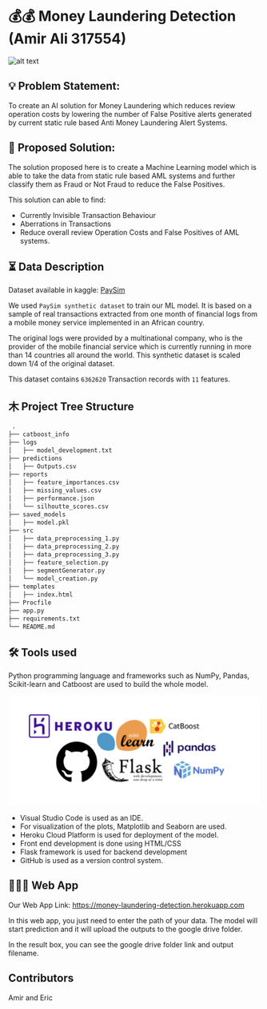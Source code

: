 # 💰💰 Money Laundering Detection (Amir Ali 317554)

![alt text](https://www.unodc.org/images/money-laundering/images_website_update/Money_Laundering_Cycle.png)


## 💡 Problem Statement:

To create an AI solution for Money Laundering which reduces review operation costs by lowering the number of False Positive alerts generated by current static rule based Anti Money Laundering Alert Systems.

## 📝 Proposed Solution:

The solution proposed here is to create a Machine Learning model which is able to take the data from static rule based AML systems and further classify them as Fraud or Not Fraud to reduce the False Positives. 

This solution can able to find:

- Currently Invisible Transaction Behaviour
- Aberrations in Transactions
- Reduce overall review Operation Costs and False Positives of AML systems.

## ⏳ Data Description

Dataset available in kaggle: [PaySim](https://www.kaggle.com/ealaxi/paysim1)

We used `PaySim synthetic dataset` to train our ML model. It is based on a sample of real transactions extracted from one month of financial logs from a mobile money service implemented in an African country.

The original logs were provided by a multinational company, who is the provider of the mobile financial service which is currently running in more than 14 countries all around the world. This synthetic dataset is scaled down 1/4 of the original dataset.

This dataset contains `6362620` Transaction records with `11` features.

## ⽊ Project Tree Structure
```
 .
├── catboost_info
├── logs
│   ├── model_development.txt
├── predictions
│   ├── Outputs.csv
├── reports
│   ├── feature_importances.csv
│   ├── missing_values.csv
│   ├── performance.json
│   └── silhoutte_scores.csv
├── saved_models
│   ├── model.pkl
├── src
│   ├── data_preprocessing_1.py
│   ├── data_preprocessing_2.py
│   ├── data_preprocessing_3.py
│   ├── feature_selection.py
│   ├── segmentGenerator.py
│   └── model_creation.py
├── templates
│   ├── index.html
├── Procfile
├── app.py
├── requirements.txt
└── README.md
```

## 🛠 Tools used

Python programming language and frameworks such as NumPy, Pandas, Scikit-learn and Catboost are used to build the whole model.

![alt text](https://github.com/mvram123/mvram123/blob/main/ML/t.png)

- Visual Studio Code is used as an IDE.
- For visualization of the plots, Matplotlib and Seaborn are used.
- Heroku Cloud Platform is used for deployment of the model.
- Front end development is done using HTML/CSS
- Flask framework is used for backend development
- GitHub is used as a version control system.

## 👨🏻‍💻 Web App


Our Web App Link: https://money-laundering-detection.herokuapp.com

In this web app, you just need to enter the path of your data. The model will start prediction and it will upload the outputs to the google drive folder.

In the result box, you can see the google drive folder link and output filename.

## Contributors

Amir and Eric



